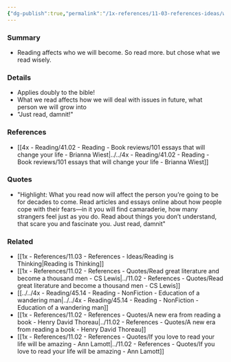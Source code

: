```yaml
---
{"dg-publish":true,"permalink":"/1x-references/11-03-references-ideas/what-you-read-will-affect-who-you-will-be-for-the-rest-of-your-life/","title":"What you read will affect who you will be for the rest of your life"}
---
```



### Summary
- Reading affects who we will become. So read more. but chose what we read wisely.

### Details
- Applies doubly to the bible!
- What we read affects how we will deal with issues in future, what person we will grow into
- "Just read, damnit!"

### References
- [[4x - Reading/41.02 - Reading - Book reviews/101 essays that will change your life - Brianna Wiest\|../../4x - Reading/41.02 - Reading - Book reviews/101 essays that will change your life - Brianna Wiest]]

### Quotes
- "Highlight:  What you read now will affect the person you’re going to be for decades to come. Read articles and essays online about how people cope with their fears—in it you will find camaraderie, how many strangers feel just as you do. Read about things you don’t understand, that scare you and fascinate you. Just read, damnit"

### Related
- [[1x - References/11.03 - References - Ideas/Reading is Thinking\|Reading is Thinking]]
- [[1x - References/11.02 - References - Quotes/Read great literature and become a thousand men - CS Lewis\|../11.02 - References - Quotes/Read great literature and become a thousand men - CS Lewis]]
- [[../../4x - Reading/45.14 - Reading - NonFiction - Education of a wandering man\|../../4x - Reading/45.14 - Reading - NonFiction - Education of a wandering man]]
- [[1x - References/11.02 - References - Quotes/A new era from reading a book - Henry David Thoreau\|../11.02 - References - Quotes/A new era from reading a book - Henry David Thoreau]]
- [[1x - References/11.02 - References - Quotes/If you love to read your life will be amazing - Ann Lamott\|../11.02 - References - Quotes/If you love to read your life will be amazing - Ann Lamott]]